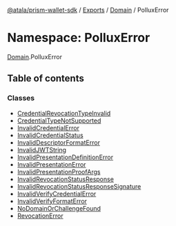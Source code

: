 [@atala/prism-wallet-sdk](../README.md) / [Exports](../modules.md) / [Domain](Domain.md) / PolluxError

# Namespace: PolluxError

[Domain](Domain.md).PolluxError

## Table of contents

### Classes

- [CredentialRevocationTypeInvalid](../classes/Domain.PolluxError.CredentialRevocationTypeInvalid.md)
- [CredentialTypeNotSupported](../classes/Domain.PolluxError.CredentialTypeNotSupported.md)
- [InvalidCredentialError](../classes/Domain.PolluxError.InvalidCredentialError.md)
- [InvalidCredentialStatus](../classes/Domain.PolluxError.InvalidCredentialStatus.md)
- [InvalidDescriptorFormatError](../classes/Domain.PolluxError.InvalidDescriptorFormatError.md)
- [InvalidJWTString](../classes/Domain.PolluxError.InvalidJWTString.md)
- [InvalidPresentationDefinitionError](../classes/Domain.PolluxError.InvalidPresentationDefinitionError.md)
- [InvalidPresentationError](../classes/Domain.PolluxError.InvalidPresentationError.md)
- [InvalidPresentationProofArgs](../classes/Domain.PolluxError.InvalidPresentationProofArgs.md)
- [InvalidRevocationStatusResponse](../classes/Domain.PolluxError.InvalidRevocationStatusResponse.md)
- [InvalidRevocationStatusResponseSignature](../classes/Domain.PolluxError.InvalidRevocationStatusResponseSignature.md)
- [InvalidVerifyCredentialError](../classes/Domain.PolluxError.InvalidVerifyCredentialError.md)
- [InvalidVerifyFormatError](../classes/Domain.PolluxError.InvalidVerifyFormatError.md)
- [NoDomainOrChallengeFound](../classes/Domain.PolluxError.NoDomainOrChallengeFound.md)
- [RevocationError](../classes/Domain.PolluxError.RevocationError.md)
